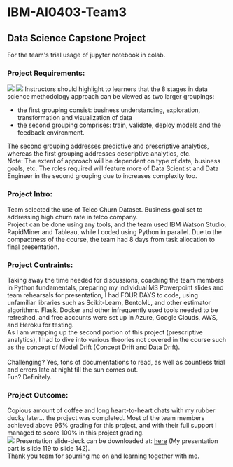 # IBM-AI0403-Team3
<h2>Data Science Capstone Project</h2>

For the team's trial usage of jupyter notebook in colab.

<h3>Project Requirements: </h3>
<img src="https://user-images.githubusercontent.com/71828614/111017194-d68cbc00-83ec-11eb-8451-3d19294ab0bc.jpg">

<img src="https://user-images.githubusercontent.com/71828614/111017204-e2787e00-83ec-11eb-9142-f0dfe5423149.jpg">
Instructors should highlight to learners that the 8 stages in data science methodology approach can be viewed as two larger groupings:
<ul>
<li>the first grouping consist: business understanding, exploration, transformation and visualization of data </li>
<li>the second grouping comprises: train, validate, deploy models and the feedback environment.</li></ul>
The second grouping addresses predictive and prescriptive analytics, whereas the first grouping addresses descriptive analytics, etc.<br>
Note: The extent of approach will be dependent on type of data, business goals, etc. The roles required will feature more of Data Scientist and Data Engineer in the second grouping due to increases complexity too.
<br>
<h3>Project Intro:</h3>
Team selected the use of Telco Churn Dataset. Business goal set to addressing high churn rate in telco company.<br>
Project can be done using any tools, and the team used IBM Watson Studio, RapidMiner and Tableau, while I coded using Python in parallel. Due to the compactness of the course, the team had 8 days from task allocation to final presentation.<br>
<h3>Project Contraints:</h3>
Taking away the time needed for discussions, coaching the team members in Python fundamentals, preparing my individual MS Powerpoint slides and team rehearsals for presentation, I had FOUR DAYS to code, using unfamiliar libraries such as Scikit-Learn, BentoML, and other estimator algorithms. Flask, Docker and other infrequently used tools needed to be refreshed, and free accounts were set up in Azure, Google Clouds, AWS, and Heroku for testing. <br>
As I am wrapping up the second portion of this project (prescriptive analytics), I had to dive into various theories not covered in the course such as the concept of Model Drift (Concept Drift and Data Drift).<br><br>
Challenging? Yes, tons of documentations to read, as well as countless trial and errors late at night till the sun comes out.<br>
Fun? Definitely.<br>
<h3>Project Outcome:</h3>
Copious amount of coffee and long heart-to-heart chats with my rubber ducky later... the project was completed. Most of the team members achieved above 96% grading for this project, and with their full support I managed to score 100% in this project grading.<br>
<img src="https://user-images.githubusercontent.com/71828614/111037787-b0086880-8460-11eb-92ac-880e68544292.jpg">
Presentation slide-deck can be downloaded at: <a href="https://portfolio-grtang.herokuapp.com/static/codes/DataScienceProjectWork.b36926146f0a.pdf">here</a> (My presentation part is slide 119 to slide 142). <br>
Thank you team for spurring me on and learning together with me.
